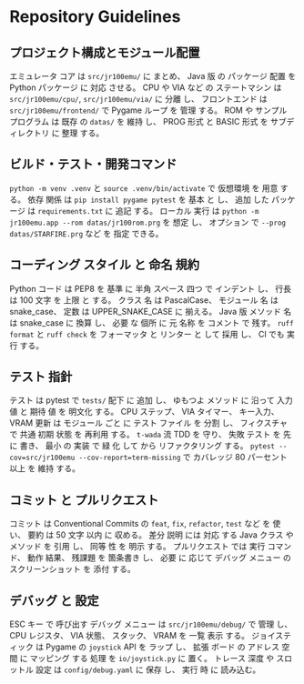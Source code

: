 # Repository Guidelines

## プロジェクト構成とモジュール配置
エミュレータ コア は `src/jr100emu/` に まとめ、 Java 版 の パッケージ 配置 を Python パッケージ に 対応 させる。
CPU や VIA など の ステートマシン は `src/jr100emu/cpu/`, `src/jr100emu/via/` に 分離 し、 フロントエンド は `src/jr100emu/frontend/` で Pygame ループ を 管理 する。
ROM や サンプル プログラム は 既存 の `datas/` を 維持 し、 PROG 形式 と BASIC 形式 を サブディレクトリ に 整理 する。

## ビルド・テスト・開発コマンド
`python -m venv .venv` と `source .venv/bin/activate` で 仮想環境 を 用意 する。
依存 関係 は `pip install pygame pytest` を 基本 と し、 追加 した パッケージ は `requirements.txt` に 追記 する。
ローカル 実行 は `python -m jr100emu.app --rom datas/jr100rom.prg` を 想定 し、 オプション で `--prog datas/STARFIRE.prg` など を 指定 できる。

## コーディング スタイル と 命名 規約
Python コード は PEP8 を 基準 に 半角 スペース 四つ で インデント し、 行長 は 100 文字 を 上限 と する。
クラス 名 は PascalCase、 モジュール 名 は snake_case、 定数 は UPPER_SNAKE_CASE に 揃える。
Java 版 メソッド 名 は snake_case に 換算 し、 必要 な 個所 に 元 名称 を コメント で 残す。
`ruff format` と `ruff check` を フォーマッタ と リンター と して 採用 し、 CI でも 実行 する。

## テスト 指針
テスト は pytest で `tests/` 配下 に 追加 し、 ゆもつよ メソッド に 沿って 入力 値 と 期待 値 を 明文化 する。
CPU ステップ、 VIA タイマー、 キー入力、 VRAM 更新 は モジュール ごと に テスト ファイル を 分割 し、 フィクスチャ で 共通 初期 状態 を 再利用 する。
`t-wada` 流 TDD を 守り、 失敗 テスト を 先 に 書き、 最小 の 実装 で 緑 化 して から リファクタリング する。
`pytest --cov=src/jr100emu --cov-report=term-missing` で カバレッジ 80 パーセント 以上 を 維持 する。

## コミット と プルリクエスト
コミット は Conventional Commits の `feat`, `fix`, `refactor`, `test` など を 使い、 要約 は 50 文字 以内 に 収める。
差分 説明 には 対応 する Java クラス や メソッド を 引用 し、 同等 性 を 明示 する。
プルリクエスト では 実行 コマンド、 動作 結果、 残課題 を 箇条書き し、 必要 に 応じて デバッグ メニュー の スクリーンショット を 添付 する。

## デバッグ と 設定
ESC キー で 呼び出す デバッグ メニュー は `src/jr100emu/debug/` で 管理 し、 CPU レジスタ、 VIA 状態、 スタック、 VRAM を 一覧 表示 する。
ジョイスティック は Pygame の `joystick` API を ラップ し、 拡張 ボード の アドレス 空間 に マッピング する 処理 を `io/joystick.py` に 置く。
トレース 深度 や スロットル 設定 は `config/debug.yaml` に 保存 し、 実行 時 に 読み込む。
